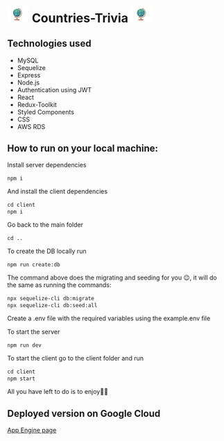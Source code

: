 # <img src="./client/src/images/globe2.gif" alt="globe image" width="50"/> Countries-Trivia <img src="./client/src/images/globe2.gif" alt="globe image" width="50"/>

## Technologies used

- MySQL
- Sequelize
- Express
- Node.js
- Authentication using JWT
- React
- Redux-Toolkit
- Styled Components
- CSS
- AWS RDS

## How to run on your local machine:

Install server dependencies

```
npm i
```

And install the client dependencies

```
cd client
npm i
```

Go back to the main folder

```
cd ..
```

To create the DB locally run

```
npm run create:db
```

The command above does the migrating and seeding for you 😉, it will do the same as running the commands:

```
npx sequelize-cli db:migrate
npx sequelize-cli db:seed:all
```

Create a .env file with the required variables using the example.env file

To start the server

```
npm run dev
```

To start the client go to the client folder and run

```
cd client
npm start
```

All you have left to do is to enjoy🎉🎊

## Deployed version on Google Cloud

[App Engine page](https://direct-obelisk-314012.ey.r.appspot.com/)
